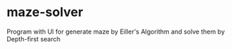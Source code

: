 # maze-solver
Program with UI for generate maze by Eiller's Algorithm and solve them by Depth-first search
